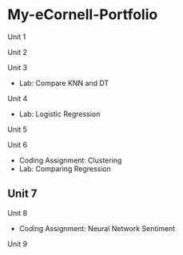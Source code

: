 # My-eCornell-Portfolio

Unit 1

Unit 2

Unit 3
- Lab: Compare KNN and DT

Unit 4
- Lab: Logistic Regression 

Unit 5

Unit 6
- Coding Assignment: Clustering
- Lab: Comparing Regression

Unit 7
- 

Unit 8
- Coding Assignment: Neural Network Sentiment

Unit 9